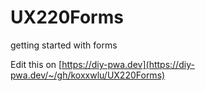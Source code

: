 # UX220Forms
getting started with forms

Edit this on [https://diy-pwa.dev](https://diy-pwa.dev/~/gh/koxxwlu/UX220Forms)
